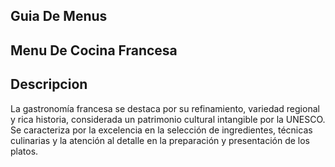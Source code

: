 ## Guia De Menus

## Menu De Cocina Francesa

## Descripcion

La gastronomía francesa se destaca por su refinamiento, variedad regional y rica historia, considerada un patrimonio cultural intangible por la UNESCO. Se caracteriza por la excelencia en la selección de ingredientes, técnicas culinarias y la atención al detalle en la preparación y presentación de los platos. 